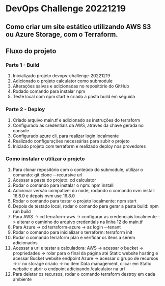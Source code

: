 # DevOps Challenge 20221219

## Como criar um site estático utilizando AWS S3 ou Azure Storage, com o Terraform.

## Fluxo do projeto

### Parte 1 - Build
1. Inicializado projeto devops-challenge-20221219
2. Adicionado o projeto calculator como submodule
3. Alterações salvas e adicionadas no repositório do GitHub
4. Rodado comando para instalar npm
5. Teste local com npm start e criado a pasta build em seguida

### Parte 2 - Deploy
1. Criado arquivo main.tf e adicionado as instruções do terraform
2. Configurado as credentials da AWS, através da chave gerada no console 
3. Configurado azure cli, para realizar login localmente
4. Realizado configurações necessárias para subir o projeto
5. Iniciado projeto com terraform e realizado deploy nos provedores

### Como instalar e utilizar o projeto
1. Para clonar repositório com o conteúdo do submodule, utilizar o comando: git clone --recursive url
2. Acessar a pasta do projeto: cd calculator
3. Rodar o comando para instalar o npm: npm install
4. Adicionar versão compatível do node, rodando o comando nvm install 16.8.0 e depois nvm use 16.8.0
5. Rodar o comando para testar o projeto localmente: npm start
6. Depois de testado local, rodar o comando para gerar a pasta build: npm run build
7. Para AWS -> cd terraform-aws -> configurar as credenciais localmente -> alterar o caminho do arquivo credentials na linha 12 do main.tf
8. Para Azure -> cd terraform-azure -> az login --tenant
9. Rodar o comando para inicializar o terraform: terraform init
10. Rodar o comando terraform plan e verificar os itens a serem adicionados
11. Acessar a url e testar a calculadora:
AWS -> acessar o bucket -> propriedades -> rolar para o final da página até Static website hosting e acessar Bucket website endpoint
Azure -> acessar o grupo de recursos -> ir no storage criado -> no item Data management, clicar em Static website e abrir o endpoint adicioando /calculator na url
12. Para deletar os recursos, rodar o comando terraform destroy em cada ambiente